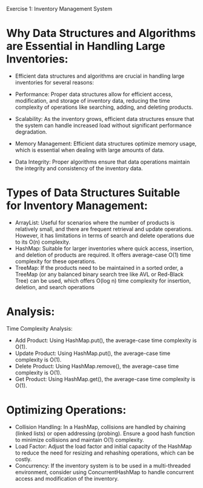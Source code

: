 Exercise 1: Inventory Management System

# Why Data Structures and Algorithms are Essential in Handling Large Inventories:

- Efficient data structures and algorithms are crucial in handling large inventories for several reasons:

- Performance: Proper data structures allow for efficient access, modification, and storage of inventory data, reducing the time complexity of operations like searching, adding, and deleting products.
- Scalability: As the inventory grows, efficient data structures ensure that the system can handle increased load without significant performance degradation.
- Memory Management: Efficient data structures optimize memory usage, which is essential when dealing with large amounts of data.
- Data Integrity: Proper algorithms ensure that data operations maintain the integrity and consistency of the inventory data.
 
# Types of Data Structures Suitable for Inventory Management:

- ArrayList: Useful for scenarios where the number of products is relatively small, and there are frequent retrieval and update operations. However, it has limitations in terms of search and delete operations due to its O(n) complexity.
- HashMap: Suitable for larger inventories where quick access, insertion, and deletion of products are required. It offers average-case O(1) time complexity for these operations.
- TreeMap: If the products need to be maintained in a sorted order, a TreeMap (or any balanced binary search tree like AVL or Red-Black Tree) can be used, which offers O(log n) time complexity for insertion, deletion, and search operations


# Analysis:
Time Complexity Analysis:

- Add Product:
Using HashMap.put(), the average-case time complexity is O(1).
- Update Product:
Using HashMap.put(), the average-case time complexity is O(1).
- Delete Product:
Using HashMap.remove(), the average-case time complexity is O(1).
- Get Product:
Using HashMap.get(), the average-case time complexity is O(1).
# Optimizing Operations:

- Collision Handling: In a HashMap, collisions are handled by chaining (linked lists) or open addressing (probing). Ensure a good hash function to minimize collisions and maintain O(1) complexity.
- Load Factor: Adjust the load factor and initial capacity of the HashMap to reduce the need for resizing and rehashing operations, which can be costly.
- Concurrency: If the inventory system is to be used in a multi-threaded environment, consider using ConcurrentHashMap to handle concurrent access and modification of the inventory.